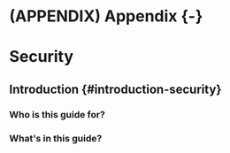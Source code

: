# (APPENDIX) Appendix {-}

# Security

## Introduction {#introduction-security}

### Who is this guide for?

### What's in this guide?
